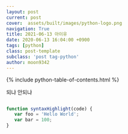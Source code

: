 ```yaml
---
layout: post
current: post
cover:  assets/built/images/python-logo.png
navigation: True
title: 2021-06-13 아이유
date: 2020-06-13 16:04:00 +0900
tags: [python]
class: post-template
subclass: 'post tag-python'
author: moon9342
---
```


{% include python-table-of-contents.html %}

되냐 안되냐

~~~ javascript

function syntaxHighlight(code) {
   var foo = 'Hello World';
   var bar = 100;
}

~~~
